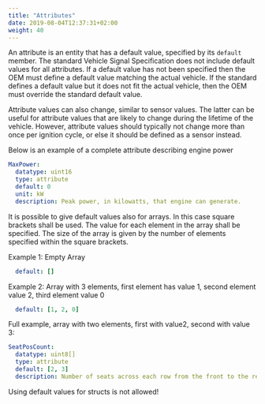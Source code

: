 ```yaml
---
title: "Attributes"
date: 2019-08-04T12:37:31+02:00
weight: 40
---
```


An attribute is an entity that has a default value, specified by
its ```default``` member.
The standard Vehicle Signal Specification does not include default values for all attributes.
If a default value has not been specified then the OEM must define a default value matching the actual vehicle.
If the standard defines a default value but it does not fit the actual vehicle,
then the OEM must override the standard default value.

Attribute values can also change, similar to sensor values.
The latter can be useful for attribute values that are likely to change during the lifetime of the vehicle.
However, attribute values should typically not change more than once per ignition cycle,
or else it should be defined as a sensor instead.

Below is an example of a complete attribute describing engine power

```yaml
MaxPower:
  datatype: uint16
  type: attribute
  default: 0
  unit: kW
  description: Peak power, in kilowatts, that engine can generate.
```

It is possible to give default values also for arrays. In this case square brackets shall be used. The value for each element in the array shall be specified. The size of the array is given by the number of elements specified within the square brackets.

Example 1: Empty Array

```yaml
  default: []
```

Example 2: Array with 3 elements, first element has value 1, second element value 2, third element value 0

```yaml
  default: [1, 2, 0]
```

Full example, array with two elements, first with value2, second with value 3:

```yaml
SeatPosCount:
  datatype: uint8[]
  type: attribute
  default: [2, 3]
  description: Number of seats across each row from the front to the rear
```

Using default values for structs is not allowed!
